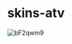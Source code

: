 # skins-atv
![bF2qwm9](https://user-images.githubusercontent.com/114641657/197228694-b064c4c3-4d18-4ba3-8457-11af2b619641.jpg)

